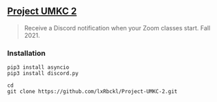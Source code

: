 ## [Project UMKC 2](http://lxrbckl.com/Project-UMKC-2)
> Receive a Discord notification when your Zoom classes start. Fall 2021.

### Installation
```
pip3 install asyncio
pip3 install discord.py

cd
git clone https://github.com/lxRbckl/Project-UMKC-2.git
```
